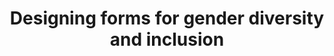 ---
title: "Designing forms for gender diversity and inclusion"
authors:
    - "Sabrina Fonseca"
type: "article"
categories: 
    - "inclusive design"
    - "LGBTQIA+"
    - "non-binary issues"
link: "https://uxdesign.cc/designing-forms-for-gender-diversity-and-inclusion-d8194cf1f51"
---